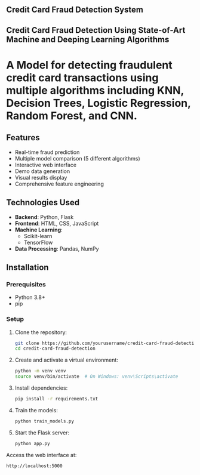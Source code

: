 ## Credit Card Fraud Detection System

<!-- ![Fraud Detection Demo](demo.gif) <!-- Add a demo gif if available -->
## Credit Card Fraud Detection Using State-of-Art Machine and Deeping Learning Algorithms
# A Model for detecting fraudulent credit card transactions using multiple algorithms including KNN, Decision Trees, Logistic Regression, Random Forest, and CNN.

## Features

- Real-time fraud prediction
- Multiple model comparison (5 different algorithms)
- Interactive web interface
- Demo data generation
- Visual results display
- Comprehensive feature engineering

## Technologies Used

- **Backend**: Python, Flask
- **Frontend**: HTML, CSS, JavaScript
- **Machine Learning**:
  - Scikit-learn 
  - TensorFlow 
- **Data Processing**: Pandas, NumPy


## Installation

### Prerequisites

- Python 3.8+
- pip

### Setup

1. Clone the repository:
   ```bash
   git clone https://github.com/yourusername/credit-card-fraud-detection.git
   cd credit-card-fraud-detection   
2. Create and activate a virtual environment:
   ```bash
   python -m venv venv
   source venv/bin/activate  # On Windows: venv\Scripts\activate
3. Install dependencies:
   ```bash
   pip install -r requirements.txt
4. Train the models:
   ```bash
   python train_models.py
5. Start the Flask server:
   ```bash
   python app.py
  Access the web interface at:
  ```bash
  http://localhost:5000
  
